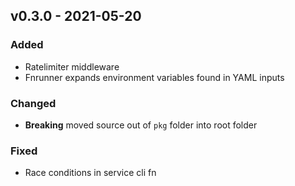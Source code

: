 ## v0.3.0 - 2021-05-20

### Added
* Ratelimiter middleware
* Fnrunner expands environment variables found in YAML inputs

### Changed
* **Breaking** moved source out of `pkg` folder into root folder

### Fixed
* Race conditions in service cli fn